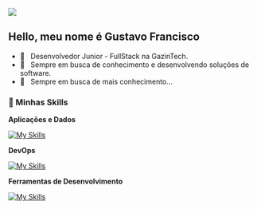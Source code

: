 ![](https://komarev.com/ghpvc/?username=MasterJavaScript&color=006bed)


## Hello, meu nome é <strong>Gustavo Francisco</strong>
- 🏬 &nbsp; Desenvolvedor Junior - FullStack na GazinTech.
- 🔭 &nbsp; Sempre em busca de conhecimento e desenvolvendo soluções de software.
- 🌱 &nbsp; Sempre em busca de mais conhecimento...

<h3> 🚀 Minhas Skills </h3>

**Aplicações e Dados**

  [![My Skills](https://skillicons.dev/icons?i=angular,react,bootstrap,django,c,cpp,cs,css,coffeescript,html,js,java,jquery,laravel,lua,materialui,mysql,nestjs,nodejs,nginx,nextjs,npm,php,postgres,ruby,rust,sass,symfony,sqlite,tailwind,vite,vue,typescript,dotnet,flutter,graphql,htmx,ai,yarn)](https://skillicons.dev)
  
**DevOps**

[![My Skills](https://skillicons.dev/icons?i=git,github,gitlab,docker,jest,jenkins,sentry,kubernetes)](https://skillicons.dev)
  
**Ferramentas de Desenvolvimento**

[![My Skills](https://skillicons.dev/icons?i=visualstudio,vscode,figma,idea,postman,powershell,codepen,androidstudio,arduino,robloxstudio)](https://skillicons.dev)
